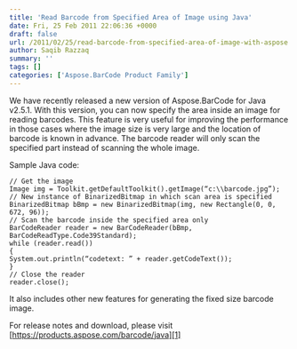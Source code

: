 ```yaml
---
title: 'Read Barcode from Specified Area of Image using Java'
date: Fri, 25 Feb 2011 22:06:36 +0000
draft: false
url: /2011/02/25/read-barcode-from-specified-area-of-image-with-aspose.barcode-for-java/
author: Saqib Razzaq
summary: ''
tags: []
categories: ['Aspose.BarCode Product Family']
---
```


We have recently released a new version of Aspose.BarCode for Java v2.5.1. With this version, you can now specify the area inside an image for reading barcodes. This feature is very useful for improving the performance in those cases where the image size is very large and the location of barcode is known in advance. The barcode reader will only scan the specified part instead of scanning the whole image.

Sample Java code:

```
// Get the image
Image img = Toolkit.getDefaultToolkit().getImage(“c:\\barcode.jpg”);
// New instance of BinarizedBitmap in which scan area is specified
BinarizedBitmap bBmp = new BinarizedBitmap(img, new Rectangle(0, 0, 672, 96));
// Scan the barcode inside the specified area only
BarCodeReader reader = new BarCodeReader(bBmp, BarCodeReadType.Code39Standard);
while (reader.read())
{
System.out.println(“codetext: ” + reader.getCodeText());
}
// Close the reader
reader.close();
```

It also includes other new features for generating the fixed size barcode image.

For release notes and download, please visit [https://products.aspose.com/barcode/java][1]




[1]: https://products.aspose.com/barcode/java





